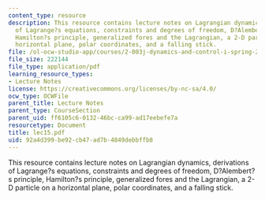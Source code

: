 ```yaml
---
content_type: resource
description: This resource contains lecture notes on Lagrangian dynamics, derivations
  of Lagrange?s equations, constraints and degrees of freedom, D?Alembert?s principle,
  Hamilton?s principle, generalized fores and the Lagrangian, a 2-D particle on a
  horizontal plane, polar coordinates, and a falling stick.
file: /ol-ocw-studio-app/courses/2-003j-dynamics-and-control-i-spring-2007/92a4d399be92cb47ad7b4849debbffb8_lec15.pdf
file_size: 222144
file_type: application/pdf
learning_resource_types:
- Lecture Notes
license: https://creativecommons.org/licenses/by-nc-sa/4.0/
ocw_type: OCWFile
parent_title: Lecture Notes
parent_type: CourseSection
parent_uid: ff6105c6-0132-46bc-ca99-ad17eebefe7a
resourcetype: Document
title: lec15.pdf
uid: 92a4d399-be92-cb47-ad7b-4849debbffb8
---
```

This resource contains lecture notes on Lagrangian dynamics, derivations of Lagrange?s equations, constraints and degrees of freedom, D?Alembert?s principle, Hamilton?s principle, generalized fores and the Lagrangian, a 2-D particle on a horizontal plane, polar coordinates, and a falling stick.